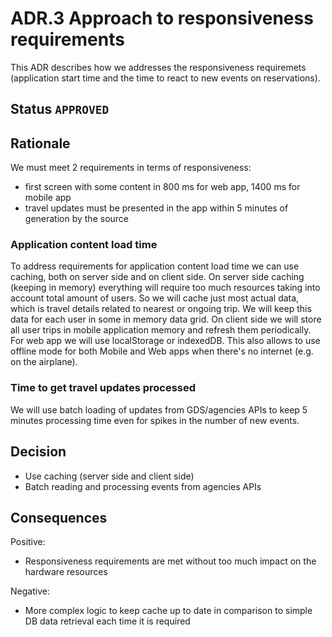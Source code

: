 # ADR.3 Approach to responsiveness requirements
This ADR describes how we addresses the responsiveness requiremets (application start time and the time to react to 
new events on reservations).

## Status `APPROVED`

## Rationale
We must meet 2 requirements in terms of responsiveness:
- first screen with some content in 800 ms for web app, 1400 ms for mobile app
- travel updates must be presented in the app within 5 minutes of generation by the source

### Application content load time
To address requirements for application content load time we can use caching, both on server side and on client side.
On server side caching (keeping in memory) everything will require too much resources taking into account total amount 
of users. So we will cache just most actual data, which is travel details related to nearest or ongoing trip. We will 
keep this data for each user in some in memory data grid.
On client side we will store all user trips in mobile application memory and refresh them periodically. For web app
we will use localStorage or indexedDB. This also allows to use offline mode for both Mobile and Web apps when there's 
no internet (e.g. on the airplane).

### Time to get travel updates processed
We will use batch loading of updates from GDS/agencies APIs to keep 5 minutes processing time even for spikes in the 
number of new events.

## Decision
- Use caching (server side and client side)
- Batch reading and processing events from agencies APIs 

## Consequences

Positive:

* Responsiveness requirements are met without too much impact on the hardware resources

Negative:

* More complex logic to keep cache up to date in comparison to simple DB data retrieval each time it is required
